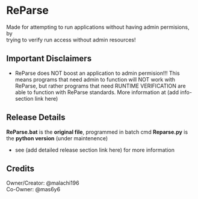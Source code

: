 # ReParse
Made for attempting to run applications without having admin permisions, by \
trying to verify run access without admin resources!

## Important Disclaimers
+ ReParse does NOT boost an application to admin permision!!! This means programs that need admin to function will NOT work with ReParse, but rather programs that need RUNTIME VERIFICATION are able to function with ReParse standards. More information at (add info-section link here)


## Release Details
**ReParse.bat** is the **original file**, programmed in batch cmd
**Reparse.py** is the **python version** (under maintenence)
- see (add detailed release section link here) for more information

## Credits
Owner/Creator: @malachi196 \
Co-Owner: @mas6y6
